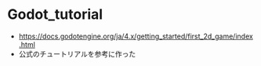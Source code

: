 # Godot_tutorial
- https://docs.godotengine.org/ja/4.x/getting_started/first_2d_game/index.html
-  公式のチュートリアルを参考に作った
